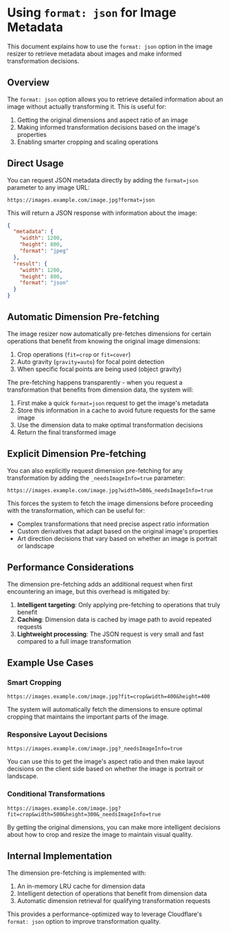 # Using `format: json` for Image Metadata

This document explains how to use the `format: json` option in the image resizer to retrieve metadata about images and make informed transformation decisions.

## Overview

The `format: json` option allows you to retrieve detailed information about an image without actually transforming it. This is useful for:

1. Getting the original dimensions and aspect ratio of an image
2. Making informed transformation decisions based on the image's properties
3. Enabling smarter cropping and scaling operations

## Direct Usage

You can request JSON metadata directly by adding the `format=json` parameter to any image URL:

```
https://images.example.com/image.jpg?format=json
```

This will return a JSON response with information about the image:

```json
{
  "metadata": {
    "width": 1200,
    "height": 800,
    "format": "jpeg"
  },
  "result": {
    "width": 1200,
    "height": 800,
    "format": "json"
  }
}
```

## Automatic Dimension Pre-fetching

The image resizer now automatically pre-fetches dimensions for certain operations that benefit from knowing the original image dimensions:

1. Crop operations (`fit=crop` or `fit=cover`)
2. Auto gravity (`gravity=auto`) for focal point detection
3. When specific focal points are being used (object gravity)

The pre-fetching happens transparently - when you request a transformation that benefits from dimension data, the system will:

1. First make a quick `format=json` request to get the image's metadata
2. Store this information in a cache to avoid future requests for the same image
3. Use the dimension data to make optimal transformation decisions
4. Return the final transformed image

## Explicit Dimension Pre-fetching

You can also explicitly request dimension pre-fetching for any transformation by adding the `_needsImageInfo=true` parameter:

```
https://images.example.com/image.jpg?width=500&_needsImageInfo=true
```

This forces the system to fetch the image dimensions before proceeding with the transformation, which can be useful for:

- Complex transformations that need precise aspect ratio information
- Custom derivatives that adapt based on the original image's properties
- Art direction decisions that vary based on whether an image is portrait or landscape

## Performance Considerations

The dimension pre-fetching adds an additional request when first encountering an image, but this overhead is mitigated by:

1. **Intelligent targeting**: Only applying pre-fetching to operations that truly benefit 
2. **Caching**: Dimension data is cached by image path to avoid repeated requests
3. **Lightweight processing**: The JSON request is very small and fast compared to a full image transformation

## Example Use Cases

### Smart Cropping

```
https://images.example.com/image.jpg?fit=crop&width=400&height=400
```

The system will automatically fetch the dimensions to ensure optimal cropping that maintains the important parts of the image.

### Responsive Layout Decisions

```
https://images.example.com/image.jpg?_needsImageInfo=true
```

You can use this to get the image's aspect ratio and then make layout decisions on the client side based on whether the image is portrait or landscape.

### Conditional Transformations

```
https://images.example.com/image.jpg?fit=crop&width=500&height=300&_needsImageInfo=true
```

By getting the original dimensions, you can make more intelligent decisions about how to crop and resize the image to maintain visual quality.

## Internal Implementation

The dimension pre-fetching is implemented with:

1. An in-memory LRU cache for dimension data
2. Intelligent detection of operations that benefit from dimension data
3. Automatic dimension retrieval for qualifying transformation requests

This provides a performance-optimized way to leverage Cloudflare's `format: json` option to improve transformation quality.